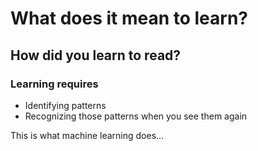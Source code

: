 # What does it mean to learn?

## How did you learn to read?

### Learning requires
-   Identifying patterns
-   Recognizing those patterns when you see them again

This is what machine learning does...
